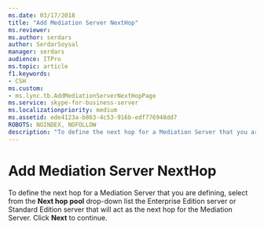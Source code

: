 ```yaml
---
ms.date: 03/17/2018
title: "Add Mediation Server NextHop"
ms.reviewer: 
ms.author: serdars
author: SerdarSoysal
manager: serdars
audience: ITPro
ms.topic: article
f1.keywords:
- CSH
ms.custom:
- ms.lync.tb.AddMediationServerNextHopPage
ms.service: skype-for-business-server
ms.localizationpriority: medium
ms.assetid: ede4123a-b863-4c53-916b-edf776948dd7
ROBOTS: NOINDEX, NOFOLLOW
description: "To define the next hop for a Mediation Server that you are defining, select from the Next hop pool drop-down list the Enterprise Edition server or Standard Edition server that will act as the next hop for the Mediation Server. Click Next to continue."
---
```


# Add Mediation Server NextHop
 
To define the next hop for a Mediation Server that you are defining, select from the **Next hop pool** drop-down list the Enterprise Edition server or Standard Edition server that will act as the next hop for the Mediation Server. Click **Next** to continue.
  


